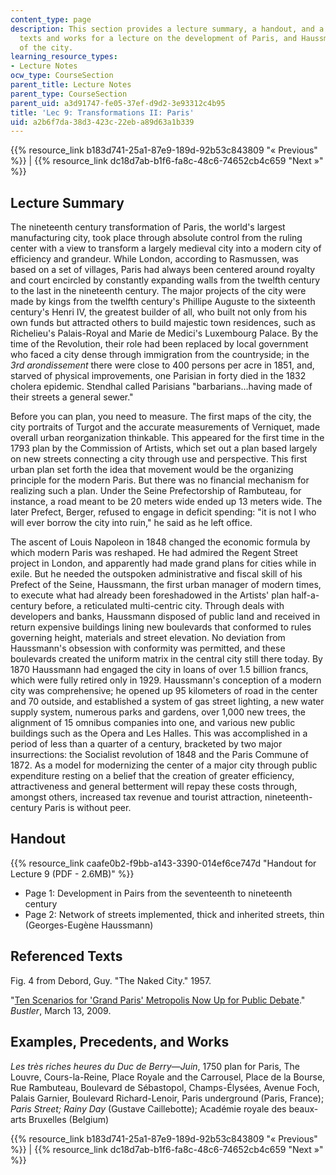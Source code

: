 ```yaml
---
content_type: page
description: This section provides a lecture summary, a handout, and a list of referenced
  texts and works for a lecture on the development of Paris, and Haussmann's rebuilding
  of the city.
learning_resource_types:
- Lecture Notes
ocw_type: CourseSection
parent_title: Lecture Notes
parent_type: CourseSection
parent_uid: a3d91747-fe05-37ef-d9d2-3e93312c4b95
title: 'Lec 9: Transformations II: Paris'
uid: a2b6f7da-38d3-423c-22eb-a89d63a1b339
---
```


{{% resource_link b183d741-25a1-87e9-189d-92b53c843809 "« Previous" %}} | {{% resource_link dc18d7ab-b1f6-fa8c-48c6-74652cb4c659 "Next »" %}}

Lecture Summary
---------------

The nineteenth century transformation of Paris, the world's largest manufacturing city, took place through absolute control from the ruling center with a view to transform a largely medieval city into a modern city of efficiency and grandeur. While London, according to Rasmussen, was based on a set of villages, Paris had always been centered around royalty and court encircled by constantly expanding walls from the twelfth century to the last in the nineteenth century. The major projects of the city were made by kings from the twelfth century's Phillipe Auguste to the sixteenth century's Henri IV, the greatest builder of all, who built not only from his own funds but attracted others to build majestic town residences, such as Richelieu's Palais-Royal and Marie de Medici's Luxembourg Palace. By the time of the Revolution, their role had been replaced by local government who faced a city dense through immigration from the countryside; in the _3rd arondissement_ there were close to 400 persons per acre in 1851, and, starved of physical improvements, one Parisian in forty died in the 1832 cholera epidemic. Stendhal called Parisians "barbarians…having made of their streets a general sewer."

Before you can plan, you need to measure. The first maps of the city, the city portraits of Turgot and the accurate measurements of Verniquet, made overall urban reorganization thinkable. This appeared for the first time in the 1793 plan by the Commission of Artists, which set out a plan based largely on new streets connecting a city through use and perspective. This first urban plan set forth the idea that movement would be the organizing principle for the modern Paris. But there was no financial mechanism for realizing such a plan. Under the Seine Prefectorship of Rambuteau, for instance, a road meant to be 20 meters wide ended up 13 meters wide. The later Prefect, Berger, refused to engage in deficit spending: "it is not I who will ever borrow the city into ruin," he said as he left office.

The ascent of Louis Napoleon in 1848 changed the economic formula by which modern Paris was reshaped. He had admired the Regent Street project in London, and apparently had made grand plans for cities while in exile. But he needed the outspoken administrative and fiscal skill of his Prefect of the Seine, Haussmann, the first urban manager of modern times, to execute what had already been foreshadowed in the Artists' plan half-a-century before, a reticulated multi-centric city. Through deals with developers and banks, Haussmann disposed of public land and received in return expensive buildings lining new boulevards that conformed to rules governing height, materials and street elevation. No deviation from Haussmann's obsession with conformity was permitted, and these boulevards created the uniform matrix in the central city still there today. By 1870 Haussmann had engaged the city in loans of over 1.5 billion francs, which were fully retired only in 1929. Haussmann's conception of a modern city was comprehensive; he opened up 95 kilometers of road in the center and 70 outside, and established a system of gas street lighting, a new water supply system, numerous parks and gardens, over 1,000 new trees, the alignment of 15 omnibus companies into one, and various new public buildings such as the Opera and Les Halles. This was accomplished in a period of less than a quarter of a century, bracketed by two major insurrections: the Socialist revolution of 1848 and the Paris Commune of 1872. As a model for modernizing the center of a major city through public expenditure resting on a belief that the creation of greater efficiency, attractiveness and general betterment will repay these costs through, amongst others, increased tax revenue and tourist attraction, nineteenth-century Paris is without peer.

Handout
-------

{{% resource_link caafe0b2-f9bb-a143-3390-014ef6ce747d "Handout for Lecture 9 (PDF - 2.6MB)" %}}

*   Page 1: Development in Pairs from the seventeenth to nineteenth century
*   Page 2: Network of streets implemented, thick and inherited streets, thin (Georges-Eugène Haussmann)

Referenced Texts
----------------

Fig. 4 from Debord, Guy. "The Naked City." 1957.

"[Ten Scenarios for 'Grand Paris' Metropolis Now Up for Public Debate](http://www.bustler.net/index.php/article/ten_scenarios_for_grand_paris_metropolis_now_up_for_public_debate/)." _Bustler_, March 13, 2009.

Examples, Precedents, and Works
-------------------------------

_Les très riches heures du Duc de Berry—Juin_, 1750 plan for Paris, The Louvre, Cours-la-Reine, Place Royale and the Carrousel, Place de la Bourse, Rue Rambuteau, Boulevard de Sébastopol, Champs-Élysées, Avenue Foch, Palais Garnier, Boulevard Richard-Lenoir, Paris underground (Paris, France); _Paris Street; Rainy Day_ (Gustave Caillebotte); Académie royale des beaux-arts Bruxelles (Belgium)

{{% resource_link b183d741-25a1-87e9-189d-92b53c843809 "« Previous" %}} | {{% resource_link dc18d7ab-b1f6-fa8c-48c6-74652cb4c659 "Next »" %}}